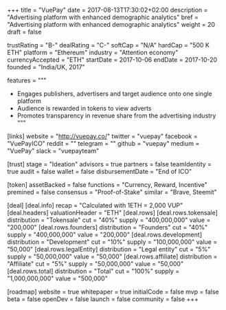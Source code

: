 +++
title = "VuePay"
date = 2017-08-13T17:30:02+02:00
description = "Advertising platform with enhanced demographic analytics"
bref = "Advertising platform with enhanced demographic analytics"
weight = 20
draft = false

trustRating = "B-"
dealRating = "C-"
softCap = "N/A"
hardCap = "500 K ETH"
platform = "Ethereum"
industry = "Attention economy"
currencyAccepted = "ETH"
startDate = 2017-10-06
endDate = 2017-10-20
founded = "India/UK, 2017"

features = """
- Engages publishers, advertisers and target audience onto one single platform
- Audience is rewarded in tokens to view adverts
- Promotes transparency in revenue share from the advertising industry
"""

[links]
  website = "http://vuepay.co/"
  twitter = "vuepay"
  facebook = "VuePayICO"
  reddit = ""
  telegram = ""
  github = "vuepay"
  medium = "VuePay"
  slack = "vuepayteam"

[trust]
  stage = "Ideation"
  advisors = true
  partners = false
  teamIdentity = true
  audit = false
  wallet = false
  disbursementDate = "End of ICO"

[token]
  assetBacked = false
  functions = "Currency, Reward, Incentive"
  premined = false
  consensus = "Proof-of-Stake"
  similar = "Brave, Steemit"

[deal]
  [deal.info]
    recap = "Calculated with 1ETH = 2,000 VUP"
  [deal.headers]
    valuationHeader = "ETH"
  [deal.rows]
    [deal.rows.tokensale]
      distribution = "Tokensale"
      cut = "40%"
      supply = "400,000,000"
      value = "200,000"
    [deal.rows.founders]
      distribution = "Founders"
      cut = "40%"
      supply = "400,000,000"
      value = "200,000"
    [deal.rows.development]
      distribution = "Development"
      cut = "10%"
      supply = "100,000,000"
      value = "50,000"
    [deal.rows.legalEntity]
      distribution = "Legal entity"
      cut = "5%"
      supply = "50,000,000"
      value = "50,000"
    [deal.rows.affiliate]
      distribution = "Affiliate"
      cut = "5%"
      supply = "50,000,000"
      value = "50,000"
    [deal.rows.total]
      distribution = "Total"
      cut = "100%"
      supply = "1,000,000,000"
      value = "500,000"

[roadmap]
  website = true
  whitepaper = true
  initialCode = false
  mvp = false
  beta = false
  openDev = false
  launch = false
  community = false
+++

